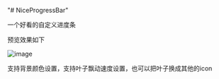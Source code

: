 "# NiceProgressBar" 

一个好看的自定义进度条

预览效果如下

![image](https://github.com/positiveBOY/NiceProgressBar/blob/master/loading.png)

支持背景颜色设置，支持叶子飘动速度设置，也可以把叶子换成其他的icon
